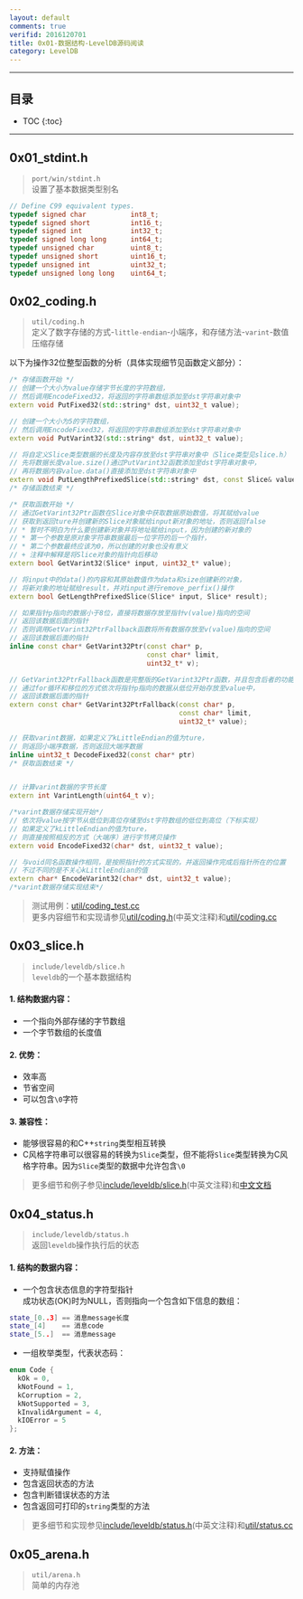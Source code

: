 ```yaml
---
layout: default
comments: true
verifid: 2016120701
title: 0x01-数据结构-LevelDB源码阅读
category: LevelDB
---
```


---

## 目录

* TOC
{:toc}

---
<span id="0x01_stdinth"></span>

## 0x01\_stdint.h

> `port/win/stdint.h`<br>
> 设置了基本数据类型别名

```cpp
// Define C99 equivalent types.
typedef signed char           int8_t;
typedef signed short          int16_t;
typedef signed int            int32_t;
typedef signed long long      int64_t;
typedef unsigned char         uint8_t;
typedef unsigned short        uint16_t;
typedef unsigned int          uint32_t;
typedef unsigned long long    uint64_t;
```

<span id="0x02_codingh"></span>

## 0x02\_coding.h

> `util/coding.h`<br>
> 定义了数字存储的方式-`little-endian`-小端序，和存储方法-`varint`-数值压缩存储

以下为操作32位整型函数的分析（具体实现细节见函数定义部分）：

```cpp
/* 存储函数开始 */
// 创建一个大小为value存储字节长度的字符数组，
// 然后调用EncodeFixed32，将返回的字符串数组添加至dst字符串对象中
extern void PutFixed32(std::string* dst, uint32_t value);

// 创建一个大小为5的字符数组，
// 然后调用EncodeFixed32，将返回的字符串数组添加至dst字符串对象中
extern void PutVarint32(std::string* dst, uint32_t value);

// 将自定义Slice类型数据的长度及内容存放至dst字符串对象中（Slice类型见slice.h）
// 先将数据长度value.size()通过PutVarint32函数添加至dst字符串对象中，
// 再将数据内容value.data()直接添加至dst字符串对象中
extern void PutLengthPrefixedSlice(std::string* dst, const Slice& value);
/* 存储函数结束 */

/* 获取函数开始 */
// 通过GetVarint32Ptr函数在Slice对象中获取数据原始数值，将其赋给value
// 获取到返回ture并创建新的Slice对象赋给input新对象的地址，否则返回false
// * 暂时不明白为什么要创建新对象并将地址赋给input，因为创建的新对象的
// * 第一个参数是原对象字符串数据最后一位字符的后一个指针，
// * 第二个参数最终应该为0，所以创建的对象也没有意义
// + 注释中解释是将Slice对象的指针向后移动
extern bool GetVarint32(Slice* input, uint32_t* value);

// 将input中的data()的内容和其原始数值作为data和size创建新的对象，
// 将新对象的地址赋给result，并对input进行remove_perfix()操作
extern bool GetLengthPrefixedSlice(Slice* input, Slice* result);

// 如果指针p指向的数据小于8位，直接将数据存放至指针v(value)指向的空间
// 返回该数据后面的指针
// 否则调用GetVarint32PtrFallback函数将所有数据存放至v(value)指向的空间
// 返回该数据后面的指针
inline const char* GetVarint32Ptr(const char* p,
                                  const char* limit,
                                  uint32_t* v);

// GetVarint32PtrFallback函数是完整版的GetVarint32Ptr函数，并且包含后者的功能
// 通过for循环和移位的方式依次将指针p指向的数据从低位开始存放至value中，
// 返回该数据后面的指针
extern const char* GetVarint32PtrFallback(const char* p,
                                          const char* limit,
                                          uint32_t* value);

// 获取varint数据，如果定义了kLittleEndian的值为ture，
// 则返回小端序数据，否则返回大端序数据
inline uint32_t DecodeFixed32(const char* ptr)
/* 获取函数结束 */


// 计算varint数据的字节长度
extern int VarintLength(uint64_t v);

/*varint数据存储实现开始*/
// 依次将value按字节从低位到高位存储至dst字符数组的低位到高位（下标实现）
// 如果定义了kLittleEndian的值为ture，
// 则直接按照相反的方式（大端序）进行字节拷贝操作
extern void EncodeFixed32(char* dst, uint32_t value);

// 与void同名函数操作相同，是按照指针的方式实现的，并返回操作完成后指针所在的位置
// 不过不同的是不关心kLittleEndian的值
extern char* EncodeVarint32(char* dst, uint32_t value);
/*varint数据存储实现结束*/
```

> 测试用例：[util/coding\_test.cc](https://github.com/KevinsBobo/leveldb/blob/master/util/coding_test.cc)<br>
> 更多内容细节和实现请参见[util/coding.h](https://github.com/KevinsBobo/leveldb/blob/master/util/coding.h)(中英文注释)和[util/coding.cc](https://github.com/KevinsBobo/leveldb/blob/master/util/coding.cc)

<span id="0x03_sliceh"></span>

## 0x03\_slice.h

> `include/leveldb/slice.h`<br>
> `leveldb`的一个基本数据结构

#### 1. 结构数据内容：

+ 一个指向外部存储的字节数组
+ 一个字节数组的长度值

#### 2. 优势：

+ 效率高
+ 节省空间
+ 可以包含`\0`字符

#### 3. 兼容性：

+ 能够很容易的和C++`string`类型相互转换
+ C风格字符串可以很容易的转换为`Slice`类型，但不能将`Slice`类型转换为C风格字符串。因为`Slice`类型的数据中允许包含`\0`

> 更多细节和例子参见[include/leveldb/slice.h](https://github.com/KevinsBobo/leveldb/blob/master/include/leveldb/slice.h)(中英文注释)和[中文文档](http://kevins.pro/blog/leveldb_chinese_doc/)

<span id="0x04_statush"></span>

## 0x04\_status.h

> `include/leveldb/status.h`<br>
> 返回`leveldb`操作执行后的状态

#### 1. 结构的数据内容：

+ 一个包含状态信息的字符型指针<br>成功状态(OK)时为NULL，否则指向一个包含如下信息的数组：

```cpp
state_[0..3] == 消息message长度
state_[4]    == 消息code
state_[5..]  == 消息message
```

+ 一组枚举类型，代表状态码：

```cpp
enum Code {
  kOk = 0,
  kNotFound = 1,
  kCorruption = 2,
  kNotSupported = 3,
  kInvalidArgument = 4,
  kIOError = 5
};
```

#### 2. 方法：

+ 支持赋值操作
+ 包含返回状态的方法
+ 包含判断错误状态的方法
+ 包含返回可打印的`string`类型的方法

> 更多细节和实现参见[include/leveldb/status.h](https://github.com/KevinsBobo/leveldb/blob/master/include/leveldb/status.h)(中英文注释)和[util/status.cc](https://github.com/KevinsBobo/leveldb/blob/master/util/status.cc)

<span id="0x05_arenah"></span>

## 0x05\_arena.h

> `util/arena.h`<br>
> 简单的内存池
